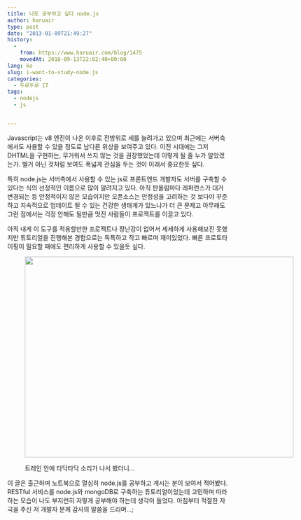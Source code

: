 ```yaml
---
title: 나도 공부하고 싶다 node.js
author: haruair
type: post
date: "2013-01-09T21:49:27"
history:
  - 
    from: https://www.haruair.com/blog/1475
    movedAt: 2018-09-13T22:02:40+00:00
lang: ko
slug: i-want-to-study-node.js
categories:
  - 두루두루 IT
tags:
  - nodejs
  - js


---
```

Javascript는 v8 엔진이 나온 이후로 전방위로 세를 늘려가고 있으며 최근에는 서버측에서도 사용할 수 있을 정도로 남다른 위상을 보여주고 있다. 이전 시대에는 그저 DHTML을 구현하는, 무거워서 쓰지 않는 것을 권장했었는데 이렇게 될 줄 누가 알았겠는가. 별거 아닌 것처럼 보여도 폭넓게 관심을 두는 것이 이래서 중요한듯 싶다.

특히 node.js는 서버측에서 사용할 수 있는 js로 프론트엔드 개발자도 서버를 구축할 수 있다는 식의 선정적인 이름으로 많이 알려지고 있다. 아직 판올림마다 레퍼런스가 대거 변경되는 등 안정적이지 않은 모습이지만 오픈소스는 안정성을 고려하는 것 보다야 꾸준하고 지속적으로 업데이트 될 수 있는 건강한 생태계가 있느냐가 더 큰 문제고 아무래도 그런 점에서는 걱정 안해도 될만큼 멋진 사람들이 프로젝트를 이끌고 있다.

아직 내게 이 도구를 적용할만한 프로젝트나 장난감이 없어서 세세하게 사용해보진 못했지만 튜토리얼을 진행해본 경험으로는 독특하고 작고 빠르며 재미있었다. 빠른 프로토타이핑이 필요할 때에도 편리하게 사용할 수 있을듯 싶다.<figure style="width: 614px" class="wp-caption aligncenter">

[<img src="https://edykim.com/wp-content/uploads/2013/01/20130110-084910.jpg?resize=614%2C459" alt="" width="614" height="459" data-recalc-dims="1" />][1]<figcaption class="wp-caption-text">트레인 안에 타닥타닥 소리가 나서 봤더니&#8230;</figcaption></figure> 

이 글은 출근하며 노트북으로 열심히 node.js를 공부하고 계시는 분이 보여서 적어봤다. RESTful 서비스를 node.js와 mongoDB로 구축하는 튜토리얼이었는데 고민하며 따라하는 모습이 나도 부지런히 저렇게 공부해야 하는데 생각이 들었다. 아침부터 적절한 자극을 주신 저 개발자 분께 감사의 말씀을 드리며&#8230;;

 [1]: https://edykim.com/wp-content/uploads/2013/01/20130110-084910.jpg